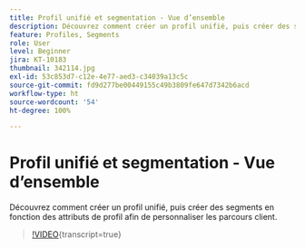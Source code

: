 ```yaml
---
title: Profil unifié et segmentation - Vue d’ensemble
description: Découvrez comment créer un profil unifié, puis créer des segments en fonction des attributs de profil afin de personnaliser les parcours client.
feature: Profiles, Segments
role: User
level: Beginner
jira: KT-10183
thumbnail: 342114.jpg
exl-id: 53c853d7-c12e-4e77-aed3-c34039a13c5c
source-git-commit: fd9d277be00449155c49b3809fe647d7342b6acd
workflow-type: ht
source-wordcount: '54'
ht-degree: 100%

---
```


# Profil unifié et segmentation - Vue d’ensemble

Découvrez comment créer un profil unifié, puis créer des segments en fonction des attributs de profil afin de personnaliser les parcours client.

>[!VIDEO](https://video.tv.adobe.com/v/342114?quality=12&learn=on){transcript=true}
